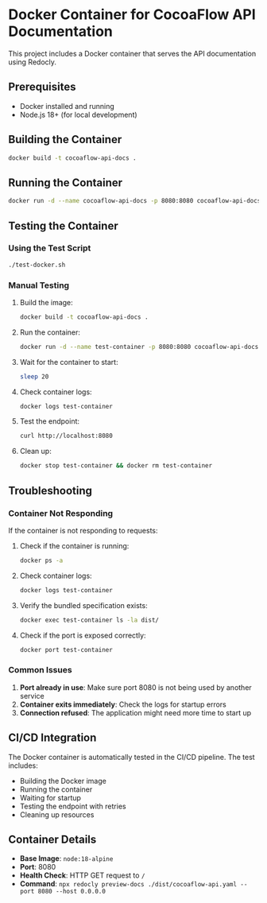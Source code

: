 # Docker Container for CocoaFlow API Documentation

This project includes a Docker container that serves the API documentation using Redocly.

## Prerequisites

- Docker installed and running
- Node.js 18+ (for local development)

## Building the Container

```bash
docker build -t cocoaflow-api-docs .
```

## Running the Container

```bash
docker run -d --name cocoaflow-api-docs -p 8080:8080 cocoaflow-api-docs
```

## Testing the Container

### Using the Test Script

```bash
./test-docker.sh
```

### Manual Testing

1. Build the image:

   ```bash
   docker build -t cocoaflow-api-docs .
   ```

2. Run the container:

   ```bash
   docker run -d --name test-container -p 8080:8080 cocoaflow-api-docs
   ```

3. Wait for the container to start:

   ```bash
   sleep 20
   ```

4. Check container logs:

   ```bash
   docker logs test-container
   ```

5. Test the endpoint:

   ```bash
   curl http://localhost:8080
   ```

6. Clean up:
   ```bash
   docker stop test-container && docker rm test-container
   ```

## Troubleshooting

### Container Not Responding

If the container is not responding to requests:

1. Check if the container is running:

   ```bash
   docker ps -a
   ```

2. Check container logs:

   ```bash
   docker logs test-container
   ```

3. Verify the bundled specification exists:

   ```bash
   docker exec test-container ls -la dist/
   ```

4. Check if the port is exposed correctly:
   ```bash
   docker port test-container
   ```

### Common Issues

1. **Port already in use**: Make sure port 8080 is not being used by another service
2. **Container exits immediately**: Check the logs for startup errors
3. **Connection refused**: The application might need more time to start up

## CI/CD Integration

The Docker container is automatically tested in the CI/CD pipeline. The test includes:

- Building the Docker image
- Running the container
- Waiting for startup
- Testing the endpoint with retries
- Cleaning up resources

## Container Details

- **Base Image**: `node:18-alpine`
- **Port**: 8080
- **Health Check**: HTTP GET request to `/`
- **Command**: `npx redocly preview-docs ./dist/cocoaflow-api.yaml --port 8080 --host 0.0.0.0`
